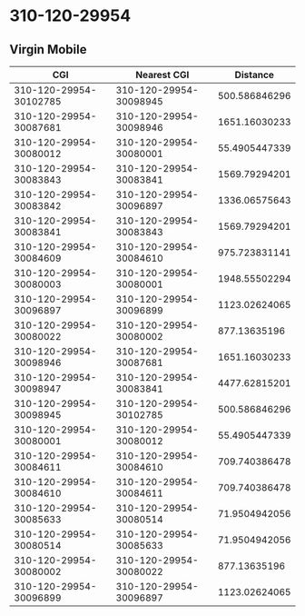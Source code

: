 # 310-120-29954
## Virgin Mobile


| CGI | Nearest CGI | Distance |
|-----|-------------|----------|
| 310-120-29954-30102785 | 310-120-29954-30098945 | 500.586846296 |
| 310-120-29954-30087681 | 310-120-29954-30098946 | 1651.16030233 |
| 310-120-29954-30080012 | 310-120-29954-30080001 | 55.4905447339 |
| 310-120-29954-30083843 | 310-120-29954-30083841 | 1569.79294201 |
| 310-120-29954-30083842 | 310-120-29954-30096897 | 1336.06575643 |
| 310-120-29954-30083841 | 310-120-29954-30083843 | 1569.79294201 |
| 310-120-29954-30084609 | 310-120-29954-30084610 | 975.723831141 |
| 310-120-29954-30080003 | 310-120-29954-30080001 | 1948.55502294 |
| 310-120-29954-30096897 | 310-120-29954-30096899 | 1123.02624065 |
| 310-120-29954-30080022 | 310-120-29954-30080002 | 877.13635196 |
| 310-120-29954-30098946 | 310-120-29954-30087681 | 1651.16030233 |
| 310-120-29954-30098947 | 310-120-29954-30083841 | 4477.62815201 |
| 310-120-29954-30098945 | 310-120-29954-30102785 | 500.586846296 |
| 310-120-29954-30080001 | 310-120-29954-30080012 | 55.4905447339 |
| 310-120-29954-30084611 | 310-120-29954-30084610 | 709.740386478 |
| 310-120-29954-30084610 | 310-120-29954-30084611 | 709.740386478 |
| 310-120-29954-30085633 | 310-120-29954-30080514 | 71.9504942056 |
| 310-120-29954-30080514 | 310-120-29954-30085633 | 71.9504942056 |
| 310-120-29954-30080002 | 310-120-29954-30080022 | 877.13635196 |
| 310-120-29954-30096899 | 310-120-29954-30096897 | 1123.02624065 |
